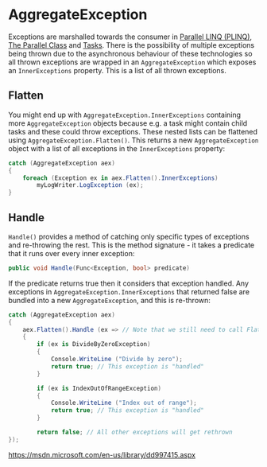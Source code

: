 # AggregateException

Exceptions are marshalled towards the consumer in [Parallel LINQ (PLINQ)](Parallel%20LINQ%20%28PLINQ%29.md),  [The Parallel Class](The%20Parallel%20Class.md) and [Tasks](Tasks.md). There is the possibility of multiple exceptions being thrown due to the asynchronous behaviour of these technologies so all thrown exceptions are wrapped in an `AggregateException` which exposes an `InnerExceptions` property. This is a list of all thrown exceptions.

## Flatten
You might end up with `AggregateException.InnerExceptions` containing more `AggregateException` objects because e.g. a task might contain child tasks and these could throw exceptions. These nested lists can be flattened using `AggregateException.Flatten()`. This returns a new `AggregateException` object with a list of all exceptions in the `InnerExceptions` property:

```csharp
catch (AggregateException aex)
{
    foreach (Exception ex in aex.Flatten().InnerExceptions)
        myLogWriter.LogException (ex);
}
```

## Handle

`Handle()` provides a method of catching only specific types of exceptions and re-throwing the rest. This is the method signature - it takes a predicate that it runs over every inner exception:

```csharp
public void Handle(Func<Exception, bool> predicate)
```

If the predicate returns true then it considers that exception handled. Any exceptions in `AggregateException.InnerExceptions` that returned false are bundled into a new `AggregateException`, and this is re-thrown:

```csharp
catch (AggregateException aex)
{
    aex.Flatten().Handle (ex => // Note that we still need to call Flatten
    {
        if (ex is DivideByZeroException)
        {
            Console.WriteLine ("Divide by zero");
            return true; // This exception is "handled"
        }

        if (ex is IndexOutOfRangeException)
        {
            Console.WriteLine ("Index out of range");
            return true; // This exception is "handled"
        }

        return false; // All other exceptions will get rethrown
});
```

https://msdn.microsoft.com/en-us/library/dd997415.aspx
<!--stackedit_data:
eyJoaXN0b3J5IjpbMTAyNTk5MzI0Nl19
-->